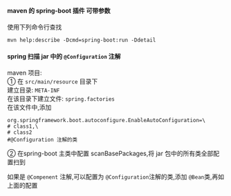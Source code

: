 #### maven 的 spring-boot 插件 可带参数
使用下列命令行查找
```
mvn help:describe -Dcmd=spring-boot:run -Ddetail
```

#### spring 扫描 jar 中的 `@Configuration` 注解
maven 项目:  
① 在 `src/main/resource` 目录下  
建立目录: `META-INF`  
在该目录下建立文件: `spring.factories`   
在该文件中,添加
```
org.springframework.boot.autoconfigure.EnableAutoConfiguration=\
# class1,\
# class2
#@Configuration 注解的类
```
② 在spring-boot 主类中配置 scanBasePackages,将 jar 包中的所有类全部配置扫到

如果是 ``@Compenent`` 注解,可以配置为 `@Configuration`注解的类,添加 `@Bean`类,再如上面的配置
